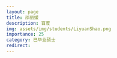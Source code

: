 ```yaml
---
layout: page
title: 邵丽媛
description: 百度
img: assets/img/students/LiyuanShao.png
importance: 25
category: 已毕业硕士
redirect:
---
```

